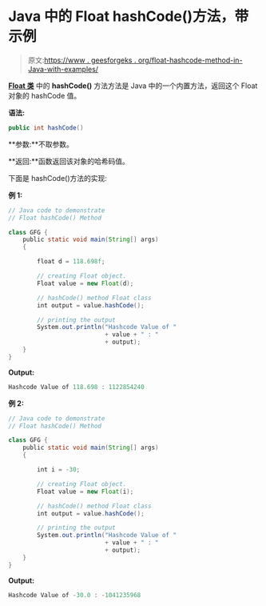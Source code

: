 # Java 中的 Float hashCode()方法，带示例

> 原文:[https://www . geesforgeks . org/float-hashcode-method-in-Java-with-examples/](https://www.geeksforgeeks.org/float-hashcode-method-in-java-with-examples/)

**[Float 类](https://www.geeksforgeeks.org/java-lang-float-class-in-java/)** 中的 **hashCode()** 方法方法是 Java 中的一个内置方法，返回这个 Float 对象的 hashCode 值。

**语法:**

```java
public int hashCode()
```

**参数:**不取参数。

**返回:**函数返回该对象的哈希码值。

下面是 hashCode()方法的实现:

**例 1:**

```java
// Java code to demonstrate
// Float hashCode() Method

class GFG {
    public static void main(String[] args)
    {

        float d = 118.698f;

        // creating Float object.
        Float value = new Float(d);

        // hashCode() method Float class
        int output = value.hashCode();

        // printing the output
        System.out.println("Hashcode Value of "
                           + value + " : "
                           + output);
    }
}
```

**Output:**

```java
Hashcode Value of 118.698 : 1122854240

```

**例 2:**

```java
// Java code to demonstrate
// Float hashCode() Method

class GFG {
    public static void main(String[] args)
    {

        int i = -30;

        // creating Float object.
        Float value = new Float(i);

        // hashCode() method Float class
        int output = value.hashCode();

        // printing the output
        System.out.println("Hashcode Value of "
                           + value + " : "
                           + output);
    }
}
```

**Output:**

```java
Hashcode Value of -30.0 : -1041235968

```